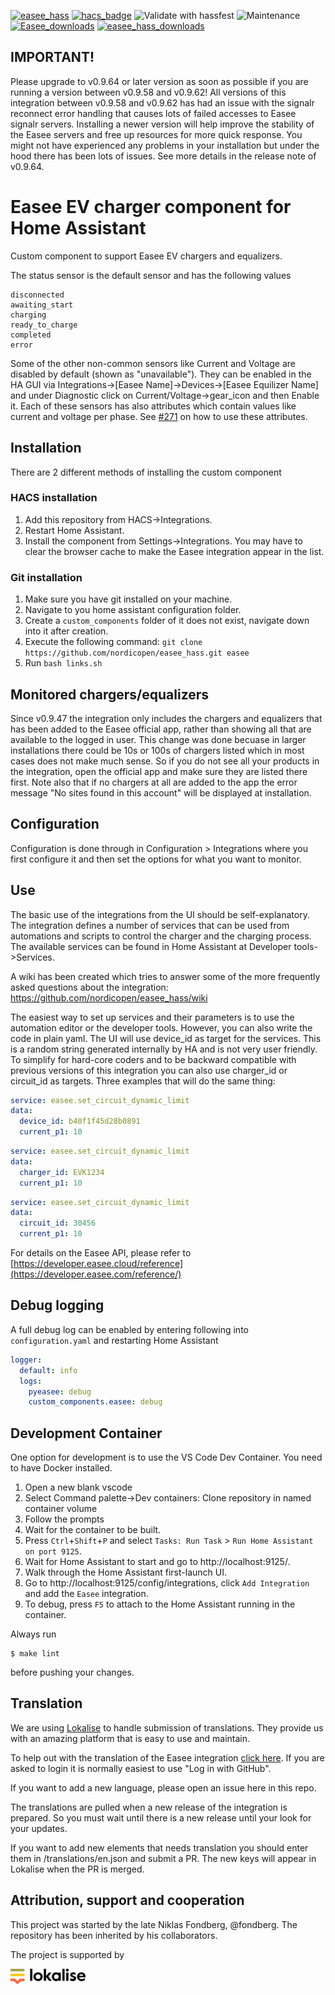 [![easee_hass](https://img.shields.io/github/release/nordicopen/easee_hass.svg?1)](https://github.com/nordicopen/easee_hass) [![hacs_badge](https://img.shields.io/badge/HACS-Default-orange.svg)](https://github.com/hacs/integration) ![Validate with hassfest](https://github.com/nordicopen/easee_hass/workflows/Validate%20with%20hassfest/badge.svg) ![Maintenance](https://img.shields.io/maintenance/yes/2025.svg) [![Easee_downloads](https://img.shields.io/github/downloads/nordicopen/easee_hass/total)](https://github.com/nordicopen/easee_hass) [![easee_hass_downloads](https://img.shields.io/github/downloads/nordicopen/easee_hass/latest/total)](https://github.com/nordicopen/easee_hass)

## IMPORTANT!
Please upgrade to v0.9.64 or later version as soon as possible if you are running a version between v0.9.58 and v0.9.62! All versions of this integration between v0.9.58 and v0.9.62 has had an issue with the signalr reconnect error handling that causes lots of failed accesses to Easee signalr servers. Installing a newer version will help improve the stability of the Easee servers and free up resources for more quick response. You might not have experienced any problems in your installation but under the hood there has been lots of issues. See more details in the release note of v0.9.64.

# Easee EV charger component for Home Assistant

Custom component to support Easee EV chargers and equalizers.

The status sensor is the default sensor and has the following values

```
disconnected
awaiting_start
charging
ready_to_charge
completed
error
```
Some of the other non-common sensors like Current and Voltage are disabled by default (shown as "unavailable"). They can be enabled in the HA GUI via Integrations->[Easee Name]->Devices->[Easee Equilizer Name] and under Diagnostic click on Current/Voltage->gear_icon and then Enable it. Each of these sensors has also attributes which contain values like current and voltage per phase. See [#271](https://github.com/nordicopen/easee_hass/issues/271) on how to use these attributes.

## Installation

There are 2 different methods of installing the custom component

### HACS installation

1. Add this repository from HACS->Integrations.
2. Restart Home Assistant.
3. Install the component from Settings->Integrations. You may have to clear the browser cache to make the Easee integration appear in the list.

### Git installation

1. Make sure you have git installed on your machine.
2. Navigate to you home assistant configuration folder.
3. Create a `custom_components` folder of it does not exist, navigate down into it after creation.
4. Execute the following command: `git clone https://github.com/nordicopen/easee_hass.git easee`
5. Run `bash links.sh`

## Monitored chargers/equalizers

Since v0.9.47 the integration only includes the chargers and equalizers that has been added to the Easee official app, rather than showing all that are available to the logged in user. This change was done becuase in larger installations there could be 10s or 100s of chargers listed which in most cases does not make much sense.
So if you do not see all your products in the integration, open the official app and make sure they are listed there first.
Note also that if no chargers at all are added to the app the error message "No sites found in this account" will be displayed at installation.

## Configuration

Configuration is done through in Configuration > Integrations where you first configure it and then set the options for what you want to monitor.

## Use
The basic use of the integrations from the UI should be self-explanatory. The integration defines a number of services that can be used from automations and scripts to control the charger and the charging process. The available services can be found in Home Assistant at Developer tools->Services.

A wiki has been created which tries to answer some of the more frequently asked questions about the integration: https://github.com/nordicopen/easee_hass/wiki

The easiest way to set up services and their parameters is to use the automation editor or the developer tools. However, you can also write the code in plain yaml. The UI will use device_id as target for the services. This is a random string generated internally by HA and is not very user friendly. To simplify for hard-core coders and to be backward compatible with previous versions of this integration you can also use charger_id or circuit_id as targets.
Three examples that will do the same thing:
```yaml
service: easee.set_circuit_dynamic_limit
data:
  device_id: b40f1f45d28b0891
  current_p1: 10
```
```yaml
service: easee.set_circuit_dynamic_limit
data:
  charger_id: EVK1234
  current_p1: 10
```
```yaml
service: easee.set_circuit_dynamic_limit
data:
  circuit_id: 30456
  current_p1: 10
```
For details on the Easee API, please refer to [https://developer.easee.cloud/reference](https://developer.easee.com/reference/)

## Debug logging
A full debug log can be enabled by entering following into `configuration.yaml` and restarting Home Assistant
```yaml
logger:
  default: info
  logs:
    pyeasee: debug
    custom_components.easee: debug
```

## Development Container
One option for development is to use the VS Code Dev Container. You need to have Docker installed.

1. Open a new blank vscode
1. Select Command palette->Dev containers: Clone repository in named container volume
1. Follow the prompts
1. Wait for the container to be built.
1. Press `Ctrl`+`Shift`+`P` and select `Tasks: Run Task` > `Run Home Assistant on port 9125`.
1. Wait for Home Assistant to start and go to http://localhost:9125/.
1. Walk through the Home Assistant first-launch UI.
1. Go to http://localhost:9125/config/integrations, click `Add Integration` and add the `Easee` integration.
1. To debug, press `F5` to attach to the Home Assistant running in the container.


Always run
```console
$ make lint
```
before pushing your changes.

## Translation
We are using [Lokalise](https://lokalise.com/login/) to handle submission of translations. They provide us with an amazing platform that is easy to use and maintain.

To help out with the translation of the Easee integration [click here](https://app.lokalise.com/public/3637181265197452b3dc34.70096810/). If you are asked to login it is normally easiest to use "Log in with GitHub".

If you want to add a new language, please open an issue here in this repo.

The translations are pulled when a new release of the integration is prepared. So you must wait until there is a new release until your look for your updates.

If you want to add new elements that needs translation you should enter them in /translations/en.json and submit a PR. The new keys will appear in Lokalise when the PR is merged.

## Attribution, support and cooperation

This project was started by the late Niklas Fondberg, @fondberg. The repository has been inherited by his collaborators.

The project is supported by

[<img src="https://raw.githubusercontent.com/astrandb/documents/fef0776bbb7924e0253b9755d7928631fb19d5c7/img/Lokalise_logo_colour_black_text.svg" width=120>](https://lokalise.com)
